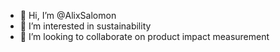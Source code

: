 - 👋 Hi, I’m @AlixSalomon
- 👀 I’m interested in sustainability
- 💞️ I’m looking to collaborate on product impact measurement
